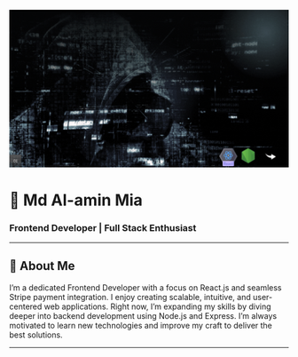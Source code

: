 
![Banner](https://github.com/alamindev07/alamindev07/blob/main/Black%20Futuristic%20Animated%20Programmer%20Presentation.gif)


# 👋 Md Al-amin Mia  
### Frontend Developer | Full Stack Enthusiast  

---

## 💼 About Me  
I’m a dedicated Frontend Developer with a focus on React.js and seamless Stripe payment integration.
I enjoy creating scalable, intuitive, and user-centered web applications.
Right now, I’m expanding my skills by diving deeper into backend development using Node.js and Express.
I’m always motivated to learn new technologies and improve my craft to deliver the best solutions.

---
